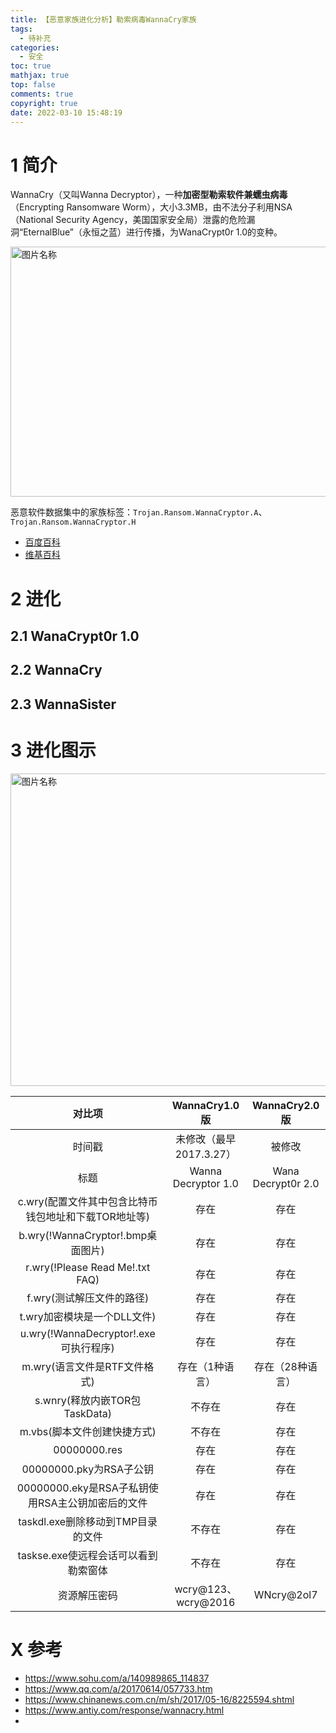```yaml
---
title: 【恶意家族进化分析】勒索病毒WannaCry家族
tags:
  - 待补充
categories:
  - 安全
toc: true
mathjax: true
top: false
comments: true
copyright: true
date: 2022-03-10 15:48:19
---
```


# 1 简介

WannaCry（又叫Wanna Decryptor），一种**加密型勒索软件兼蠕虫病毒**（Encrypting Ransomware Worm），大小3.3MB，由不法分子利用NSA（National Security Agency，美国国家安全局）泄露的危险漏洞“EternalBlue”（永恒之蓝）进行传播，为WanaCrypt0r 1.0的变种。

<img src="https://s2.loli.net/2022/03/10/8HeVcJj9ELopBkn.png" width = "600" height = "400" alt="图片名称" align=center id=106 />

恶意软件数据集中的家族标签：`Trojan.Ransom.WannaCryptor.A`、`Trojan.Ransom.WannaCryptor.H`

* [百度百科]()
* [维基百科](https://zh.wikipedia.org/wiki/WannaCry#cite_note-trendmicro-12)

# 2 进化

## 2.1 WanaCrypt0r 1.0



## 2.2 WannaCry



## 2.3 WannaSister



# 3 进化图示

<img src="https://s2.loli.net/2022/03/10/takqNpIlwMs82VT.png" width = "800" height = "500" alt="图片名称" align=center id=107 />

|                        对比项                        |      WannaCry1.0版      |   WannaCry2.0版    |
| :--------------------------------------------------: | :---------------------: | :----------------: |
|                        时间戳                        | 未修改（最早2017.3.27） |       被修改       |
|                         标题                         |   Wanna Decryptor 1.0   | Wana Decrypt0r 2.0 |
| c.wry(配置文件其中包含比特币钱包地址和下载TOR地址等) |          存在           |        存在        |
|          b.wry(!WannaCryptor!.bmp桌面图片)           |          存在           |        存在        |
|           r.wry(!Please Read Me!.txt FAQ)            |          存在           |        存在        |
|              f.wry(测试解压文件的路径)               |          存在           |        存在        |
|             t.wry加密模块是一个DLL文件)              |          存在           |        存在        |
|        u.wry(!WannaDecryptor!.exe可执行程序)         |          存在           |        存在        |
|             m.wry(语言文件是RTF文件格式)             |     存在（1种语言）     |  存在（28种语言）  |
|            s.wnry(释放内嵌TOR包TaskData)             |         不存在          |        存在        |
|             m.vbs(脚本文件创建快捷方式)              |         不存在          |        存在        |
|                     00000000.res                     |          存在           |        存在        |
|               00000000.pky为RSA子公钥                |          存在           |        存在        |
|   00000000.eky是RSA子私钥使用RSA主公钥加密后的文件   |          存在           |        存在        |
|          taskdl.exe删除移动到TMP目录的文件           |         不存在          |        存在        |
|         taskse.exe使远程会话可以看到勒索窗体         |         不存在          |        存在        |
|                     资源解压密码                     |   wcry@123、wcry@2016   |     WNcry@2ol7     |



# X 参考

* https://www.sohu.com/a/140989865_114837
* https://www.qq.com/a/20170614/057733.htm
* https://www.chinanews.com.cn/m/sh/2017/05-16/8225594.shtml
* https://www.antiy.com/response/wannacry.html
* 
